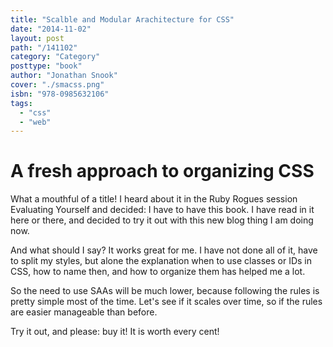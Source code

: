 ```yaml
---
title: "Scalble and Modular Arachitecture for CSS"
date: "2014-11-02"
layout: post
path: "/141102"
category: "Category"
posttype: "book"
author: "Jonathan Snook"
cover: "./smacss.png"
isbn: "978-0985632106"
tags:
  - "css"
  - "web"
---
```


# A fresh approach to organizing CSS

What a mouthful of a title! I heard about it in the Ruby Rogues session
<a src="http://devchat.tv/ruby-rogues/171-rr-evaluating-yourself">Evaluating Yourself</a>
and decided: I have to have this book. I have read in it here or there,
and decided to try it out with this new blog thing I am doing now.

And what should I say? It works great for me. I have not done all of it,
have to split my styles, but alone the explanation when to use classes
or IDs in CSS, how to name then, and how to organize them has helped me a lot.

So the need to use SAAs will be much lower, because following the rules
is pretty simple most of the time. Let's see if it scales over time, so
if the rules are easier manageable than before.

Try it out, and please: buy it! It is worth every cent!
